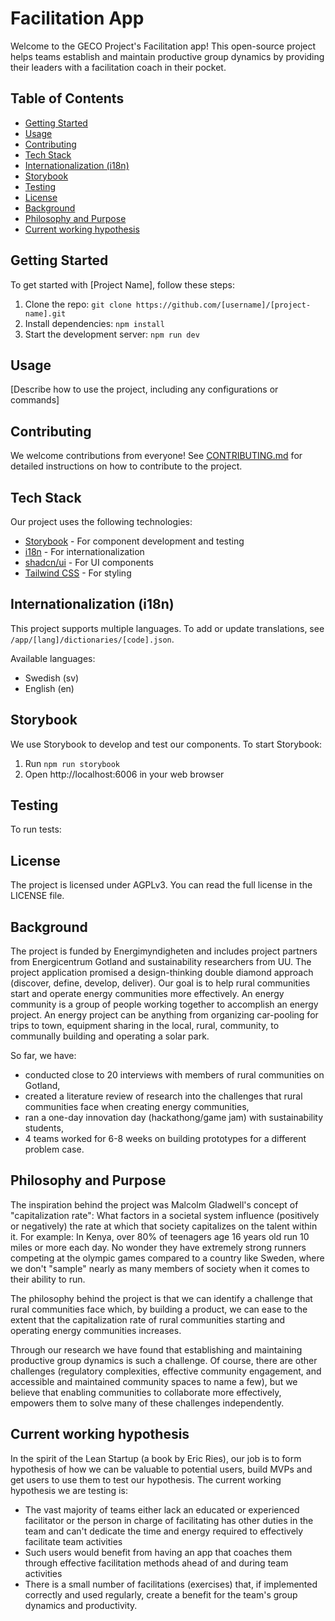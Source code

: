 # Facilitation App

Welcome to the GECO Project's Facilitation app! This open-source project helps teams establish and maintain productive group dynamics by providing their leaders with a facilitation coach in their pocket.

## Table of Contents

- [Getting Started](#getting-started)
- [Usage](#usage)
- [Contributing](#contributing)
- [Tech Stack](#tech-stack)
- [Internationalization (i18n)](#internationalization-i18n)
- [Storybook](#storybook)
- [Testing](#testing)
- [License](#license)
- [Background](#background)
- [Philosophy and Purpose](#philosophy-and-purpose)
- [Current working hypothesis](#current-working-hypothesis)

## Getting Started

To get started with [Project Name], follow these steps:

1. Clone the repo: `git clone https://github.com/[username]/[project-name].git`
2. Install dependencies: `npm install`
3. Start the development server: `npm run dev`

## Usage

[Describe how to use the project, including any configurations or commands]

## Contributing

We welcome contributions from everyone! See [CONTRIBUTING.md](CONTRIBUTING.md) for detailed instructions on how to contribute to the project.

## Tech Stack

Our project uses the following technologies:

- [Storybook](https://storybook.js.org/docs/react/get-started/introduction) - For component development and testing
- [i18n](https://nextjs.org/docs/app/building-your-application/routing/internationalization) - For internationalization
- [shadcn/ui](https://ui.shadcn.com/docs) - For UI components
- [Tailwind CSS](https://tailwindcss.com/docs) - For styling

## Internationalization (i18n)

This project supports multiple languages. To add or update translations, see `/app/[lang]/dictionaries/[code].json`.

Available languages:

- Swedish (sv)
- English (en)

## Storybook

We use Storybook to develop and test our components. To start Storybook:

1. Run `npm run storybook`
2. Open http://localhost:6006 in your web browser

## Testing

To run tests:

## License

The project is licensed under AGPLv3. You can read the full license in the LICENSE file.

## Background

The project is funded by Energimyndigheten and includes project partners from Energicentrum Gotland and sustainability researchers from UU.
The project application promised a design-thinking double diamond approach (discover, define, develop, deliver). Our goal is to help rural communities start and operate energy communities more effectively.
An energy community is a group of people working together to accomplish an energy project. An energy project can be anything from organizing car-pooling for trips to town, equipment sharing in the local, rural, community, to communally building and operating a solar park.

So far, we have:

- conducted close to 20 interviews with members of rural communities on Gotland,
- created a literature review of research into the challenges that rural communities face when creating energy communities,
- ran a one-day innovation day (hackathong/game jam) with sustainability students,
- 4 teams worked for 6-8 weeks on building prototypes for a different problem case.

## Philosophy and Purpose

The inspiration behind the project was Malcolm Gladwell's concept of "capitalization rate": What factors in a societal system influence (positively or negatively) the rate at which that society capitalizes on the talent within it. For example: In Kenya, over 80% of teenagers age 16 years old run 10 miles or more each day. No wonder they have extremely strong runners competing at the olympic games compared to a country like Sweden, where we don't "sample" nearly as many members of society when it comes to their ability to run.

The philosophy behind the project is that we can identify a challenge that rural communities face which, by building a product, we can ease to the extent that the capitalization rate of rural communities starting and operating energy communities increases.

Through our research we have found that establishing and maintaining productive group dynamics is such a challenge. Of course, there are other challenges (regulatory complexities, effective community engagement, and accessible and maintained community spaces to name a few), but we believe that enabling communities to collaborate more effectively, empowers them to solve many of these challenges independently.

## Current working hypothesis

In the spirit of the Lean Startup (a book by Eric Ries), our job is to form hypothesis of how we can be valuable to potential users, build MVPs and get users to use them to test our hypothesis.
The current working hypothesis we are testing is:

- The vast majority of teams either lack an educated or experienced facilitator or the person in charge of facilitating has other duties in the team and can't dedicate the time and energy required to effectively facilitate team activities
- Such users would benefit from having an app that coaches them through effective facilitation methods ahead of and during team activities
- There is a small number of facilitations (exercises) that, if implemented correctly and used regularly, create a benefit for the team's group dynamics and productivity.
